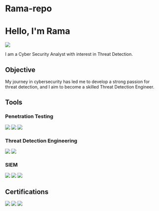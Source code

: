 # Rama-repo
# Hello, I'm Rama
<a href="https://www.linkedin.com/in/ramabarqi"><img src="https://img.shields.io/badge/-LinkedIn-0072b1?&style=for-the-badge&logo=linkedin&logoColor=white" /></a>

I am a Cyber Security Analyst with interest in Threat Detection.


## Objective
My journey in cybersecurity has led me to develop a strong passion for threat detection, and I aim to become a skilled Threat Detection Engineer.


## Tools

### Penetration Testing
<div>
    <img src="https://img.shields.io/badge/-Burp_Suite-FF5722?&style=for-the-badge&logo=Portswigger&logoColor=white" />
    <img src="https://img.shields.io/badge/-Nmap-9CCF3B?&style=for-the-badge&logo=nmap&logoColor=white" />
    <img src="https://img.shields.io/badge/-Metasploit-ED1C24?&style=for-the-badge&logo=metasploit&logoColor=white" />
</div>


### Threat Detection Engineering
<div>
    <img src="https://img.shields.io/badge/-Sigma-000000?&style=for-the-badge&logo=sigma&logoColor=white" />
    <img src="https://img.shields.io/badge/-YARA-003366?&style=for-the-badge&logo=yara&logoColor=white" />
</div>


### SIEM
<div>
    <img src="https://img.shields.io/badge/-Splunk-000000?&style=for-the-badge&logo=Splunk&logoColor=white" />
    <img src="https://img.shields.io/badge/-ELK-005571?&style=for-the-badge&logo=Elasticsearch&logoColor=white" />
    <img src="https://img.shields.io/badge/-Wazuh-2A4B7C?&style=for-the-badge&logo=Wazuh&logoColor=white" />
</div>


## Certifications
<div>
    <img src="https://img.shields.io/badge/-Security%2B-FF0000?&style=for-the-badge&logo=CompTIA&logoColor=white" />
    <img src="https://img.shields.io/badge/-eJPTv2-007ACC?&style=for-the-badge&logo=elearning&logoColor=white" />
    <img src="https://img.shields.io/badge/-CySA%2B-008080?&style=for-the-badge&logo=CompTIA&logoColor=white" />
</div>



